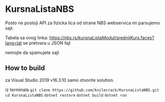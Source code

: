 # KursnaListaNBS
Posto ne postoji API za fizicka lica od strane NBS webservica mi parsujemo sajt.

Tabela sa ovog linka:
https://nbs.rs/kursnaListaModul/srednjiKurs.faces?lang=lat
se pretvara u JSON fajl

nemojte da spamujete sajt


## How to build
za Visual Studio 2019 v16.3.10  samo otvorite solution.

iz terminala
`git clone https://github.com/knilecrack/KursnaListaNBS.git`
`cd KursnaListaNBS`
`dotnet restore`
`dotnet build`
`dotnet run`


